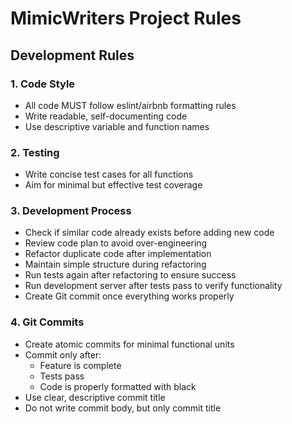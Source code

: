 # MimicWriters Project Rules

## Development Rules

### 1. Code Style
- All code MUST follow eslint/airbnb formatting rules
- Write readable, self-documenting code
- Use descriptive variable and function names

### 2. Testing
- Write concise test cases for all functions
- Aim for minimal but effective test coverage

### 3. Development Process
- Check if similar code already exists before adding new code
- Review code plan to avoid over-engineering
- Refactor duplicate code after implementation
- Maintain simple structure during refactoring
- Run tests again after refactoring to ensure success
- Run development server after tests pass to verify functionality
- Create Git commit once everything works properly

### 4. Git Commits
- Create atomic commits for minimal functional units
- Commit only after:
  - Feature is complete
  - Tests pass
  - Code is properly formatted with black
- Use clear, descriptive commit title
- Do not write commit body, but only commit title
